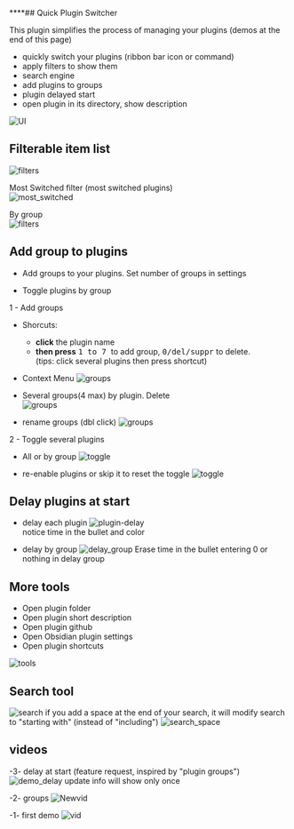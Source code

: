 ****## Quick Plugin Switcher

This plugin simplifies the process of managing your plugins (demos at the end of this page)

- quickly switch your plugins (ribbon bar icon or command)  
- apply filters to show them  
- search engine
- add plugins to groups
- plugin delayed start
- open plugin in its directory, show description
  
![UI](img/UI.jpg)

## Filterable item list    

![filters](img/filters.jpg) 
  
Most Switched filter (most switched plugins)   
![most_switched](img/most-switched.jpg)
  
By group  
![filters](img/show_by_group.jpg)
  
  
## Add group to **plugins**

- Add groups to your plugins. Set number of groups in settings

- Toggle plugins by group   
  
1 - Add groups
  - Shorcuts:
    - <b>click</b> the plugin name 
    - <b>then press</b> <kbd>1 to 7 </kbd> to add group, <kbd>0/del/suppr</kbd> to delete.    
    (tips: click several plugins then press shortcut)
   
  - Context Menu
![groups](img/item_context_menu.jpg)

- Several groups(4 max) by plugin. Delete  
![groups](img/several_groups.jpg) 
  
- rename groups (dbl click)
![groups](img/rename.jpg)
  
2 - Toggle several plugins  
      
- All or by group
![toggle](img/toggle-plugins-by-group.jpg)

- re-enable plugins or skip it to reset the toggle
![toggle](img/re-enable.jpg)  

## Delay plugins at start

- delay each plugin
![plugin-delay](img/plugin-delay.jpg)  
notice time in the bullet and color

- delay by group
![delay_group](img/delay_group.jpg)
Erase time in the bullet entering 0 or nothing in delay group

## More tools

- Open plugin folder
- Open plugin short description
- Open plugin github
- Open Obsidian plugin settings
- Open plugin shortcuts

![tools](img/tools.jpg)

## Search tool

![search](img/search.jpg)
if you add a space at the end of your search, it will modify search to "starting with" (instead of "including")
![search_space](img/search_space.jpg)

## videos

-3- delay at start (feature request, inspired by "plugin groups")
![demo_delay](gif/demo_delay.gif)
update info will show only once

-2- groups
![Newvid](gif/multi-group-rename.gif)

-1- first demo
![vid](gif/demo.gif)  
